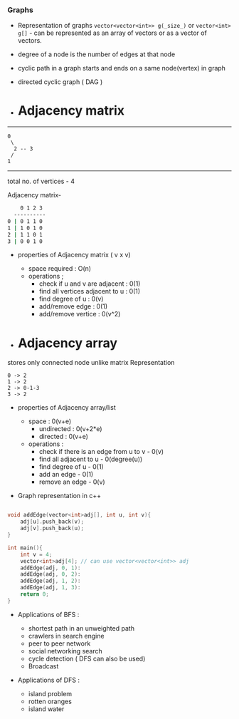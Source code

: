 ### Graphs

- Representation of graphs
``vector<vector<int>> g(_size_)`` or `vector<int> g[]` - can be represented as an array of vectors or as a vector of vectors.

- degree of a node is the number of edges at that node

- cyclic path in a graph starts and ends on a same node(vertex) in graph

- directed cyclic graph ( DAG )

- # Adjacency matrix

---
    0 
     \
      2 -- 3  
     /
    1
---
total no. of vertices - 4
 
Adjacency matrix- 
```cmd
    0 1 2 3
  ----------
0 | 0 1 1 0
1 | 1 0 1 0
2 | 1 1 0 1
3 | 0 0 1 0

```

- properties of Adjacency matrix ( v x v)
    * space required : O(n)
    * operations ; 
        - check if u and v are adjacent : 0(1)
        - find all vertices adjacent to u : 0(1)
        - find degree of u : 0(v)
        - add/remove edge : 0(1)
        - add/remove vertice : 0(v^2)

- # Adjacency array 
stores only connected node unlike matrix Representation
```
0 -> 2
1 -> 2 
2 -> 0-1-3
3 -> 2
```

- properties of Adjacency array/list 
    * space : 0(v+e)
        - undirected : 0(v+2*e)
        - directed : 0(v+e)
    * operations : 
        - check if there is an edge from u to v - 0(v)
        - find all adjacent to u - 0(degree(u))
        - find degree of u - 0(1)
        - add an edge - 0(1)
        - remove an edge - 0(v)

- Graph representation in c++
```c++

void addEdge(vector<int>adj[], int u, int v){
    adj[u].push_back(v);
    adj[v].push_back(u);
}

int main(){
    int v = 4;
    vector<int>adj[4]; // can use vector<vector<int>> adj
    addEdge(adj, 0, 1):
    addEdge(adj, 0, 2):
    addEdge(adj, 1, 2):
    addEdge(adj, 1, 3):
    return 0;
}

```
- Applications of BFS :
    - shortest path in an unweighted path
    - crawlers in search engine
    - peer to peer network
    - social networking search
    - cycle detection ( DFS can also be used)
    - Broadcast

- Applications of DFS :
    - island problem
    - rotten oranges
    - island water
